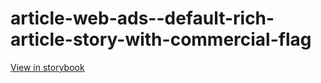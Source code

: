 # article-web-ads--default-rich-article-story-with-commercial-flag

[View in storybook](https://raw.githack.com/Independent-Digital-News-and-Media-Ltd/indy100-pwamp-sb/PR-335-sb/index.html?path=/story/article-web-ads--default-rich-article-story-with-commercial-flag)